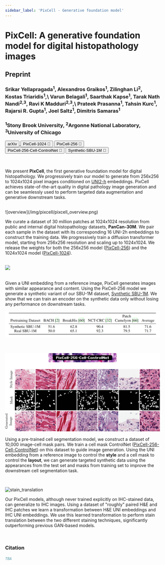 ```yaml
---
sidebar_label: 'PixCell - Generative foundation model'
---
```


# PixCell: A generative foundation model for digital histopathology images

<div class="container mt-5">
    <div class="card bg-light"> 
        <div class="card-body justify-content-center">
            <h2 class="card-title text-center">Preprint</h2>
            <h3 class="card-title text-center">Srikar Yellapragada<sup>1</sup>, Alexandros Graikos<sup>1</sup>, Zilinghan Li<sup>2</sup>, Kostas Triaridis<sup>1</sup>,\
            Varun Belagali<sup>1</sup>, Saarthak Kapse<sup>1</sup>, Tarak Nath Nandi<sup>2,3</sup>, Ravi K Madduri<sup>2,3</sup>,\
            Prateek Prasanna<sup>1</sup>, Tahsin Kurc<sup>1</sup>, Rajarsi R. Gupta<sup>1</sup>, Joel Saltz<sup>1</sup>, Dimitris Samaras<sup>1</sup></h3>
            <h3 class="card-text text-center"><sup>1</sup>Stony Brook University, <sup>2</sup>Argonne National Laboratory, <sup>3</sup>University of Chicago</h3>
            <div class="d-flex justify-content-center">
                <a href="" target="_blank"><button class="paper_button">arXiv</button> </a>
                <a href="https://huggingface.co/StonyBrook-CVLab/PixCell-1024" target="_blank"><button class="paper_button">PixCell-1024 🤗</button></a>
                <a href="https://huggingface.co/StonyBrook-CVLab/PixCell-256" target="_blank"><button class="paper_button">PixCell-256 🤗</button></a>
            </div>
            <div class="d-flex justify-content-center">
                <a href="https://huggingface.co/StonyBrook-CVLab/PixCell-256-Cell-ControlNet" target="_blank"><button class="paper_button">PixCell-256-Cell-ControlNet 🤗</button></a>
                <a href="https://huggingface.co/StonyBrook-CVLab/Synthetic-SBU-1M" target="_blank"><button class="paper_button">Synthetic-SBU-1M 🤗</button></a>
            </div>
        </div>
    </div>
</div>


<br />
<br />

We present **PixCell**, the first generative foundation model for digital histopathology. We progressively train our model to generate from 256x256 to 1024x1024 pixel images conditioned on [UNI2-h](https://huggingface.co/MahmoodLab/UNI2-h) embeddings. PixCell achieves state-of-the-art quality in digital pathology image generation and can be seamlessly used to perform targeted data augmentation and generative downstream tasks.

<br />
![overview](/img/pixcell/pixcell_overview.png)

We curate a dataset of 30 million patches at 1024x1024 resolution from public and internal digital histopathology datasets, **PanCan-30M**. We pair each sample in the dataset with its corresponding 16 UNI-2h embeddings to construct the training data. We progressively train a diffusion transformer model, starting from 256x256 resolution and scaling up to 1024x1024. We release the weights for both the 256x256 model ([PixCell-256](https://huggingface.co/StonyBrook-CVLab/PixCell-256)) and the 1024x1024 model ([PixCell-1024](https://huggingface.co/StonyBrook-CVLab/PixCell-1024)).

<br />

<div class="container text-center">
  <img src="/img/pixcell/variations.png" height="800"/>
</div>
<br />

Given a UNI embedding from a reference image, PixCell generates images with similar appearance and content. Using the PixCell-256 model we generate a synthetic variant of our SBU-1M dataset, [Synthetic SBU-1M](https://huggingface.co/datasets/StonyBrook-CVLab/Synthetic-SBU-1M). We show that we can train an encoder on the synthetic data only without losing any performance on downstream tasks.

<div class="container text-center">
  <img src="/img/pixcell/ssl_results.png" width="700"/>
</div>
<br />

<br />

![controlnet](/img/pixcell/controlnet_images.png)

Using a pre-trained cell segmentation model, we construct a dataset of 10,000 image-cell mask pairs. We train a cell mask ControlNet ([PixCell-256-Cell-ControlNet](https://huggingface.co/StonyBrook-CVLab/PixCell-256-Cell-ControlNet)) on this dataset to guide image generation. Using the UNI embedding from a reference image to control the **style** and a cell mask to control the **layout**, we can generate targeted synthetic data using the appearances from the test set and masks from training set to improve the downstream cell segmentation task.


<br />

![stain_translation](/img/pixcell/translation_images.png)

Our PixCell models, although never trained explicitly on IHC-stained data, can generalize to IHC images. Using a dataset of "roughly" paired H&E and IHC patches we learn a transformation between H&E UNI embeddings and IHC UNI embeddings. We use this learned transformation to perform stain translation between the two different staining techniques, significantly outperforming previous GAN-based models.

<br />

### Citation
```bibtex
TBA
```
